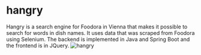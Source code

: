 # hangry
Hangry is a search engine for Foodora in Vienna that makes it possible to search for words in dish names. It uses data that was scraped from Foodora using Selenium. The backend is implemented in Java and Spring Boot and the frontend is in JQuery.
![hangry](https://user-images.githubusercontent.com/16303024/43050039-978ea8ca-8e02-11e8-8065-c89356b080c4.png)
